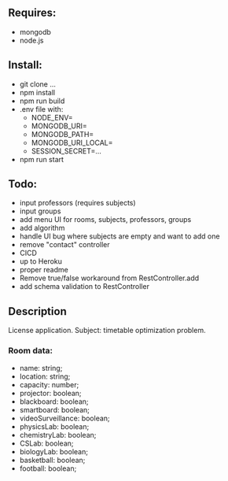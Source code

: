 ## Requires:

- mongodb
- node.js

## Install:

- git clone ...
- npm install
- npm run build
- .env file with:
  -  NODE_ENV=
  -  MONGODB_URI=
  -  MONGODB_PATH=
  -  MONGODB_URI_LOCAL=
  -  SESSION_SECRET=...
- npm run start

## Todo:
- input professors (requires subjects)
- input groups
- add menu UI for rooms, subjects, professors, groups
- add algorithm
- handle UI bug where subjects are empty and want to add one
- remove "contact" controller
- CICD
- up to Heroku
- proper readme
- Remove true/false workaround from RestController.add
- add schema validation to RestController

## Description

License application. Subject: timetable optimization problem.

### Room data:
- name: string;
- location: string;
- capacity: number;    
- projector: boolean;
- blackboard: boolean; 
- smartboard: boolean; 
- videoSurveillance: boolean;
- physicsLab: boolean;
- chemistryLab: boolean;
- CSLab: boolean;
- biologyLab: boolean;
- basketball: boolean;
- football: boolean;